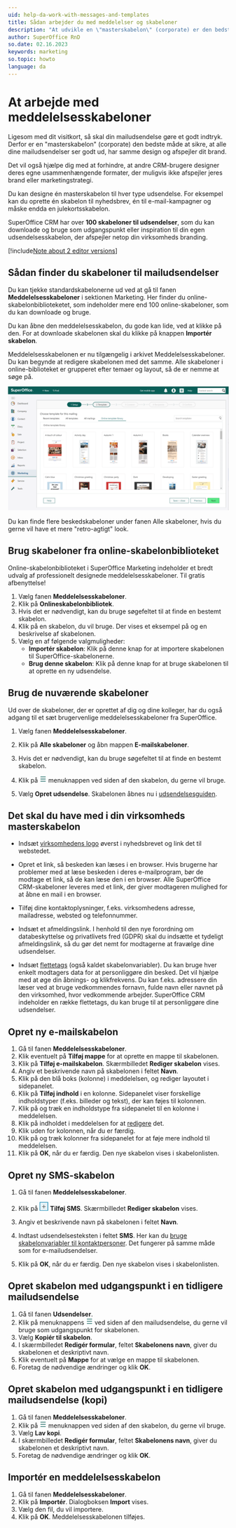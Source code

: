 ```yaml
---
uid: help-da-work-with-messages-and-templates
title: Sådan arbejder du med meddelelser og skabeloner
description: "At udvikle en \"masterskabelon\" (corporate) er den bedste måde til at sikre, at alle dine mailudsendelser ser godt ud, har det samme design og afspejler dit brand."
author: SuperOffice RnD
so.date: 02.16.2023
keywords: marketing
so.topic: howto
language: da
---
```


# At arbejde med meddelelsesskabeloner

Ligesom med dit visitkort, så skal din mailudsendelse gøre et godt indtryk. Derfor er en "masterskabelon" (corporate) den bedste måde at sikre, at alle dine mailudsendelser ser godt ud, har samme design og afspejler dit brand.

Det vil også hjælpe dig med at forhindre, at andre CRM-brugere designer deres egne usammenhængende formater, der muligvis ikke afspejler jeres brand eller marketingstrategi.

Du kan designe én masterskabelon til hver type udsendelse. For eksempel kan du oprette én skabelon til nyhedsbrev, én til e-mail-kampagner og måske endda en julekortsskabelon.

SuperOffice CRM har over **100 skabeloner til udsendelser**, som du kan downloade og bruge som udgangspunkt eller inspiration til din egen udsendelsesskabelon, der afspejler netop din virksomheds branding.

[!include[Note about 2 editor versions](includes/note-old-or-new-editor.md)]

## Sådan finder du skabeloner til mailudsendelser

Du kan tjekke standardskabelonerne ud ved at gå til fanen **Meddelelsesskabeloner** i sektionen Marketing. Her finder du online-skabelonbiblioteketet, som indeholder mere end 100 online-skabeloner, som du kan downloade og bruge.

Du kan åbne den meddelelsesskabelon, du gode kan lide, ved at klikke på den. For at downloade skabelonen skal du klikke på knappen **Importér skabelon**.

Meddelelsesskabelonen er nu tilgængelig i arkivet Meddelelsesskabeloner. Du kan begynde at redigere skabelonen med det samme. Alle skabeloner i online-biblioteket er grupperet efter temaer og layout, så de er nemme at søge på.

![Online-skabelonbiblioteket indeholder meddelelsesskabeloner, som du kan downloade og bruge -screenshot][img3]

Du kan finde flere beskedskabeloner under fanen Alle skabeloner, hvis du gerne vil have et mere "retro-agtigt" look.

## Brug skabeloner fra online-skabelonbiblioteket

Online-skabelonbiblioteket i SuperOffice Marketing indeholder et bredt udvalg af professionelt designede meddelelsesskabeloner. Til gratis afbenyttelse!

1. Vælg fanen **Meddelelsesskabeloner**.
2. Klik på **Onlineskabelonbibliotek**.
3. Hvis det er nødvendigt, kan du bruge søgefeltet til at finde en bestemt skabelon.
4. Klik på en skabelon, du vil bruge. Der vises et eksempel på og en beskrivelse af skabelonen.
5. Vælg en af følgende valgmuligheder:
    * **Importér skabelon**: Klik på denne knap for at importere skabelonen til SuperOffice-skabelonerne.
    * **Brug denne skabelon**: Klik på denne knap for at bruge skabelonen til at oprette en ny udsendelse.

## Brug de nuværende skabeloner

Ud over de skabeloner, der er oprettet af dig og dine kolleger, har du også adgang til et sæt brugervenlige meddelelsesskabeloner fra SuperOffice.

1. Vælg fanen **Meddelelsesskabeloner**.

2. Klik på **Alle skabeloner** og åbn mappen **E-mailskabeloner**.

3. Hvis det er nødvendigt, kan du bruge søgefeltet til at finde en bestemt skabelon.

4. Klik på ![ikonet][img1] menuknappen ved siden af den skabelon, du gerne vil bruge.

5. Vælg **Opret udsendelse**. Skabelonen åbnes nu i [udsendelsesguiden][1].

## Det skal du have med i din virksomheds masterskabelon

* Indsæt [virksomhedens logo][4] øverst i nyhedsbrevet og link det til webstedet.

* Opret et link, så beskeden kan læses i en browser. Hvis brugerne har problemer med at læse beskeden i deres e-mailprogram, bør de modtage et link, så de kan læse den i en browser. Alle SuperOffice CRM-skabeloner leveres med et link, der giver modtageren mulighed for at åbne en mail i en browser.

* Tilføj dine kontaktoplysninger, f.eks. virksomhedens adresse, mailadresse, websted og telefonnummer.

* Indsæt et afmeldingslink. I henhold til den nye forordning om databeskyttelse og privatlivets fred (GDPR) skal du indsætte et tydeligt afmeldingslink, så du gør det nemt for modtagerne at fravælge dine udsendelser.

* Indsæt [flettetags][3] (også kaldet skabelonvariabler). Du kan bruge hver enkelt modtagers data for at personliggøre din besked. Det vil hjælpe med at øge din åbnings- og klikfrekvens. Du kan f.eks. adressere din læser ved at bruge vedkommendes fornavn, fulde navn eller navnet på den virksomhed, hvor vedkommende arbejder. SuperOffice CRM indeholder en række flettetags, du kan bruge til at personliggøre dine udsendelser.

## Opret ny e-mailskabelon

1. Gå til fanen **Meddelelsesskabeloner**.
2. Klik eventuelt på **Tilføj mappe** for at oprette en mappe til skabelonen.
3. Klik på **Tilføj e-mailskabelon**. Skærmbilledet **Rediger skabelon** vises.
4. Angiv et beskrivende navn på skabelonen i feltet **Navn**.
5. Klik på den blå boks (kolonne) i meddelelsen, og rediger layoutet i sidepanelet.
6. Klik på **Tilføj indhold** i en kolonne. Sidepanelet viser forskellige indholdstyper (f.eks. billeder og tekst), der kan føjes til kolonnen.
7. Klik på og træk en indholdstype fra sidepanelet til en kolonne i meddelelsen.
8. Klik på indholdet i meddelelsen for at [redigere][2] det.
9. Klik uden for kolonnen, når du er færdig.
10. Klik på og træk kolonner fra sidepanelet for at føje mere indhold til meddelelsen.
11. Klik på **OK**, når du er færdig. Den nye skabelon vises i skabelonlisten.

## Opret ny SMS-skabelon

1. Gå til fanen **Meddelelsesskabeloner**.

2. Klik på ![ikonet][img2] **Tilføj SMS**. Skærmbilledet **Rediger skabelon** vises.

3. Angiv et beskrivende navn på skabelonen i feltet **Navn**.

4. Indtast udsendelsesteksten i feltet **SMS**. Her kan du [bruge skabelonvariabler til kontaktpersoner][3]. Det fungerer på samme måde som for e-mailudsendelser.

5. Klik på **OK**, når du er færdig. Den nye skabelon vises i skabelonlisten.

## Opret skabelon med udgangspunkt i en tidligere mailudsendelse

1. Gå til fanen **Udsendelser**.
2. Klik på menuknappens ![ikon][img1] ved siden af den mailudsendelse, du gerne vil bruge som udgangspunkt for skabelonen.
3. Vælg **Kopiér til skabelon**.
4. I skærmbilledet **Redigér formular**, feltet **Skabelonens navn**, giver du skabelonen et deskriptivt navn.
5. Klik eventuelt på **Mappe** for at vælge en mappe til skabelonen.
6. Foretag de nødvendige ændringer og klik **OK**.

## Opret skabelon med udgangspunkt i en tidligere mailudsendelse (kopi)

1. Gå til fanen **Meddelelsesskabeloner**.
2. Klik på ![ikonet][img1] menuknappen ved siden af den skabelon, du gerne vil bruge.
3. Vælg **Lav kopi**.
4. I skærmbilledet **Redigér formular**, feltet **Skabelonens navn**, giver du skabelonen et deskriptivt navn.
5. Foretag de nødvendige ændringer og klik **OK**.

## Importér en meddelelsesskabelon

1. Gå til fanen **Meddelelsesskabeloner**.
2. Klik på **Importér**. Dialogboksen **Import** vises.
3. Vælg den fil, du vil importere.
4. Klik på **OK**. Meddelelsesskabelonen tilføjes.

<!-- Referenced links -->
[1]: ../mailing/learn/create/index.md
[2]: edit-paragraph.md
[3]: add-merge-tag.md
[4]: add-images.md

<!-- Referenced images -->
[img1]: ../../../media/icons/btn-menu.png
[img2]: ../../../media/icons/btn-add.png
[img3]: ../../../media/loc/en/marketing/work-with-templates.png
